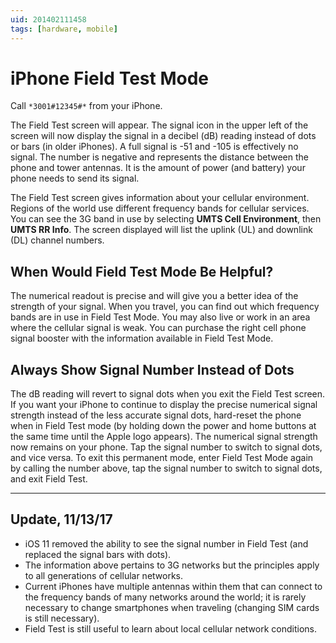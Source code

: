 ```yaml
---
uid: 201402111458
tags: [hardware, mobile]
---
```


# iPhone Field Test Mode

Call `*3001#12345#*` from your iPhone.

The Field Test screen will appear. The signal icon in the upper left of the screen will now display the signal in a decibel (dB) reading instead of dots or bars (in older iPhones). A full signal is -51 and -105 is effectively no signal. The number is negative and represents the distance between the phone and tower antennas. It is the amount of power (and battery) your phone needs to send its signal.

The Field Test screen gives information about your cellular environment. Regions of the world use different frequency bands for cellular services. You can see the 3G band in use by selecting **UMTS Cell Environment**, then **UMTS RR Info**. The screen displayed will list the uplink (UL) and downlink  (DL) channel numbers.

## When Would Field Test Mode Be Helpful?

The numerical readout is precise and will give you a better idea of the strength of your signal. When you travel, you can find out which frequency bands are in use in Field Test Mode. You may also live or work in an area where the cellular signal is weak. You can purchase the right cell phone signal booster with the information available in Field Test Mode.

## Always Show Signal Number Instead of Dots

The dB reading will revert to signal dots when you exit the Field Test screen. If you want your iPhone to continue to display the precise numerical signal strength instead of the less accurate signal dots, hard-reset the phone when in Field Test mode (by holding down the power and home buttons at the same time until the Apple logo appears). The numerical signal strength now remains on your phone. Tap the signal number to switch to signal dots, and vice versa. To exit this permanent mode, enter Field Test Mode again by calling the number above, tap the signal number to switch to signal dots, and exit Field Test.

---- 

## Update, 11/13/17

- iOS 11 removed the ability to see the signal number in Field Test (and replaced the signal bars with dots).
- The information above pertains to 3G networks but the principles apply to all generations of cellular networks.
- Current iPhones have multiple antennas within them that can connect to the frequency bands of many networks around the world; it is rarely necessary to change smartphones when traveling (changing SIM cards is still necessary).
- Field Test is still useful to learn about local cellular network conditions.
